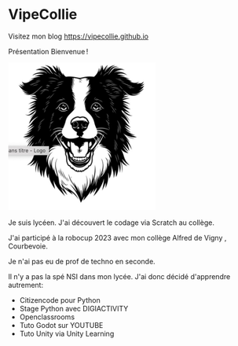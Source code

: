 # VipeCollie

Visitez mon blog https://vipecollie.github.io

Présentation
Bienvenue !

<img src="/assets/image/1.jpg" alt="1" width="300" height="300">

Je suis lycéen. J'ai découvert le codage via Scratch au collège.

J'ai participé à la robocup 2023 avec mon collège Alfred de Vigny , Courbevoie. 

Je n'ai pas eu de prof de techno en seconde. 

Il n'y a pas la spé NSI dans mon lycée. J'ai donc décidé d'apprendre autrement:

- Citizencode pour Python
 - Stage Python avec DIGIACTIVITY
 - Openclassrooms
- Tuto Godot sur YOUTUBE
- Tuto Unity via Unity Learning
